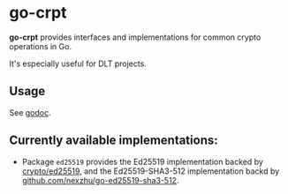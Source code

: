# go-crpt

**go-crpt** provides interfaces and implementations for common crypto operations in Go.

It's especially useful for DLT projects.

## Usage

See [godoc](https://pkg.go.dev/github.com/nexzhu/go-crpt).

## Currently available implementations:

- Package `ed25519` provides the Ed25519 implementation backed by
  [crypto/ed25519](https://pkg.go.dev/crypto/ed25519), and the Ed25519-SHA3-512 implementation backd
  by [github.com/nexzhu/go-ed25519-sha3-512](https://pkg.go.dev/github.com/nexzhu/go-ed25519-sha3-512).
